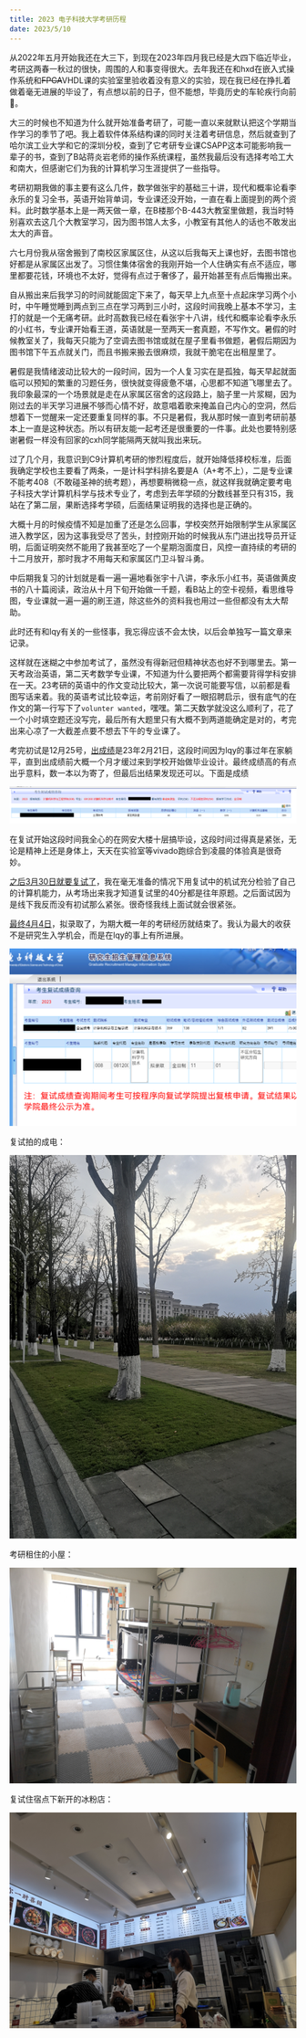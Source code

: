 ```yaml
---
title: 2023 电子科技大学考研历程
date: 2023/5/10
---
```


从2022年五月开始我还在大三下，到现在2023年四月我已经是大四下临近毕业，考研这两春一秋过的很快，周围的人和事变得很大。去年我还在和hxd在嵌入式操作系统和~~FPGA~~VHDL课的实验室里验收着没有意义的实验，现在我已经在挣扎着做着毫无进展的毕设了，有点想以前的日子，但不能想，毕竟历史的车轮疾行向前🎵。

大三的时候也不知道为什么就开始准备考研了，可能一直以来就默认把这个学期当作学习的季节了吧。我上着软件体系结构课的同时关注着考研信息，然后就查到了哈尔滨工业大学和它的深圳分校，查到了它考研专业课CSAPP这本可能影响我一辈子的书，查到了B站蒋炎岩老师的操作系统课程，虽然我最后没有选择考哈工大和南大，但感谢它们为我的计算机学习生涯提供了一些指导。

考研初期我做的事主要有这么几件，数学做张宇的基础三十讲，现代和概率论看李永乐的复习全书，英语开始背单词，专业课还没开始，一直在看上面提到的两个资料。此时数学基本上是一两天做一章，在B楼那个B-443大教室里做题，我当时特别喜欢去这几个大教室学习，因为图书馆人太多，小教室有其他人的话也不敢发出太大的声音。

六七月份我从宿舍搬到了南校区家属区住，从这以后我每天上课也好，去图书馆也好都是从家属区出发了。习惯住集体宿舍的我刚开始一个人住确实有点不适应，哪里都要花钱，环境也不太好，觉得有点过于奢侈了，最开始甚至有点后悔搬出来。

自从搬出来后我学习的时间就能固定下来了，每天早上九点至十点起床学习两个小时，中午睡觉睡到两点到三点在学习两到三小时，这段时间我晚上基本不学习，主打的就是一个无痛考研。此时高数我已经在看张宇十八讲，线代和概率论看李永乐的小红书，专业课开始看王道，英语就是一至两天一套真题，不写作文。暑假的时候教室关了，我每天只能为了空调去图书馆或就在屋子里看书做题，暑假后期因为图书馆下午五点就关门，而且书搬来搬去很麻烦，我就干脆宅在出租屋里了。

暑假是我情绪波动比较大的一段时间，因为一个人复习实在是孤独，每天早起就面临可以预知的繁重的习题任务，很快就变得疲惫不堪，心思都不知道飞哪里去了。我印象最深的一个场景就是走在从家属区宿舍的这段路上，脑子里一片浆糊，因为刚过去的半天学习进展不够而心情不好，故意唱着歌来掩盖自己内心的空洞，然后想着下一觉醒来一定还要重复同样的事。不只是暑假，我从那时候一直到考研前基本上一直是这种状态。所以有研友能一起考还是很重要的一件事。此处也要特别感谢暑假一样没有回家的cxh同学能隔两天就叫我出来玩。

过了几个月，我意识到C9计算机考研的惨烈程度后，就开始降低择校标准，后面我确定学校也主要看了两条，一是计科学科排名要是A（A+考不上），二是专业课不能考408（不敢碰圣神的统考题），再想要稍微稳一点，就这样我就确定要考电子科技大学计算机科学与技术专业了，考虑到去年学硕的分数线甚至只有315，我站在了第二层，果断选择考学硕，后面结果证明我的选择也是正确的。

大概十月的时候疫情不知是加重了还是怎么回事，学校突然开始限制学生从家属区进入教学区，因为这事我受尽了苦头，封控刚开始的时候我从东门进出找导员开证明，后面证明突然不能用了我甚至吃了一个星期泡面度日，风控一直持续的考研的十二月放开，那时我才不用每天和家属区门卫斗智斗勇。

中后期我复习的计划就是看一遍一遍地看张宇十八讲，李永乐小红书，英语做黄皮书的八十篇阅读，政治从十月下旬开始做一千题，看B站上的空卡视频，看思维导图，专业课就一遍一遍的刷王道，除这些外的资料我也用过一些但都没有太大帮助。

此时还有和lqy有关的一些怪事，我忘得应该不会太快，以后会单独写一篇文章来记录。

这样就在迷糊之中参加考试了，虽然没有得新冠但精神状态也好不到哪里去。第一天考政治英语，第二天考数学专业课，不知道为什么要把两个都需要背得学科安排在一天。23考研的英语中的作文变动比较大，第一次说可能要写信，以前都是看图写话来着。我的英语考试比较幸运，考前刚好看了一眼招聘启示，很有底气的在作文的第一行写下了`volunter wanted`，嘿嘿。第二天数学就没这么顺利了，花了一个小时填空题还没写完，最后所有大题里只有大概不到两道能确定是对的，考完出来心凉了一大截差点要不想去下午的专业课了。

考完初试是12月25号，[出成绩](https://yz.uestc.edu.cn/info/1081/4295.htm)是23年2月21日，这段时间因为lqy的事过年在家躺平，直到出成绩前大概一个月才缓过来到学校开始做毕业设计。最终成绩高的有点出乎意料，数一本以为寄了，但最后出结果发现还可以。下面是成绩

![image(3)](kaoyan2/image(3).png)

在复试开始这段时间我全心的在网安大楼十层搞毕设，这段时间过得真是紧张，无论是精神上还是身体上，天天在实验室等vivado跑综合到凌晨的体验真是很奇妙。

[之后3月30日就要复试了](https://www.scse.uestc.edu.cn/info/1015/13078.htm)，我在毫无准备的情况下用复试中的机试充分检验了自己的计算机能力，从考场出来我才知道复试里的40分都是往年原题。之后面试因为是线下我反而没有初试那么紧张。很奇怪我线上面试就会很紧张。

[最终4月4日](https://www.scse.uestc.edu.cn/info/1015/13171.htm)，拟录取了，为期大概一年的考研经历就结束了。我认为最大的收获不是研究生入学机会，而是在lqy的事上有所进展。

![Screenshot_20230403_150605_com.microsoft.emmx](kaoyan2/Screenshot_20230403_150605_com.microsoft.emmx.png)

复试拍的成电：

![IMG_20230329_181318](kaoyan2/IMG_20230329_181318.jpg)

考研租住的小屋：

![IMG_20230404_123030](kaoyan2/IMG_20230404_123030.jpg)

复试住宿点下新开的冰粉店：

![IMG_20230401_174534](kaoyan2/IMG_20230401_174534.jpg)

